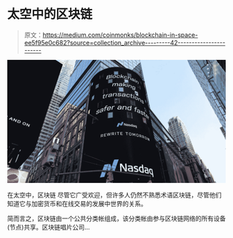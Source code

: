 # 太空中的区块链

> 原文：<https://medium.com/coinmonks/blockchain-in-space-ee5f95e0c682?source=collection_archive---------42----------------------->

![](img/e8cc6292885132304fc6d15910030812.png)

在太空中，区块链
尽管它广受欢迎，但许多人仍然不熟悉术语区块链，尽管他们知道它与加密货币和在线交易的发展中世界的关系。

简而言之，区块链由一个公共分类帐组成，该分类帐由参与区块链网络的所有设备(节点)共享。区块链唱片公司…